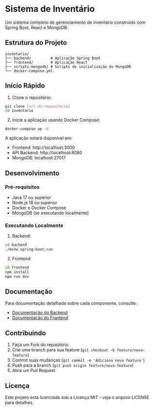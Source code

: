 # Sistema de Inventário

Um sistema completo de gerenciamento de inventário construído com Spring Boot, React e MongoDB.

## Estrutura do Projeto

```
inventario/
├── backend/         # Aplicação Spring Boot
├── frontend/        # Aplicação React
├── scripts-mongodb/ # Scripts de inicialização do MongoDB
└── docker-compose.yml
```

## Início Rápido

1. Clone o repositório:
```bash
git clone [url-do-repositorio]
cd inventario
```

2. Inicie a aplicação usando Docker Compose:
```bash
docker-compose up -d
```

A aplicação estará disponível em:
- Frontend: http://localhost:3000
- API Backend: http://localhost:8080
- MongoDB: localhost:27017

## Desenvolvimento

### Pré-requisitos
- Java 17 ou superior
- Node.js 18 ou superior
- Docker e Docker Compose
- MongoDB (se executando localmente)

### Executando Localmente

1. Backend:
```bash
cd backend
./mvnw spring-boot:run
```

2. Frontend:
```bash
cd frontend
npm install
npm run dev
```

## Documentação

Para documentação detalhada sobre cada componente, consulte:
- [Documentação do Backend](./backend/README.md)
- [Documentação do Frontend](./frontend/README.md)

## Contribuindo

1. Faça um Fork do repositório
2. Crie uma branch para sua feature (`git checkout -b feature/nova-feature`)
3. Commit suas mudanças (`git commit -m 'Adiciona nova feature'`)
4. Push para a branch (`git push origin feature/nova-feature`)
5. Abra um Pull Request

## Licença

Este projeto está licenciado sob a Licença MIT - veja o arquivo LICENSE para detalhes.